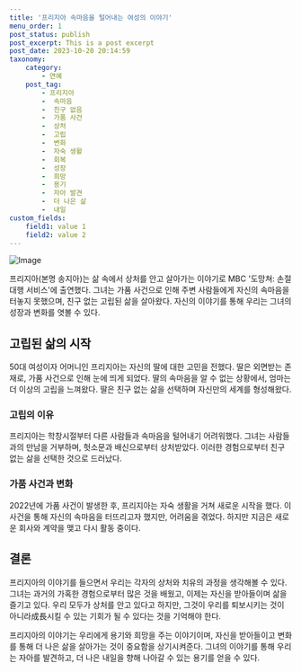```yaml
---
title: '프리지아 속마음을 털어내는 여성의 이야기'
menu_order: 1
post_status: publish
post_excerpt: This is a post excerpt
post_date: 2023-10-20 20:14:59
taxonomy:
    category:
        - 연예
    post_tag:
        - 프리지아
        -  속마음
        -  친구 없음
        -  가품 사건
        -  상처
        -  고립
        -  변화
        -  자숙 생활
        -  회복
        -  성장
        -  희망
        -  용기
        -  자아 발견
        -  더 나은 삶
        -  내일
custom_fields:
    field1: value 1
    field2: value 2
---
```


![Image](https://mimgnews.pstatic.net/image/415/2024/02/06/0000025170_001_20240206142705179.jpeg?type=w540)


프리지아(본명 송지아)는 삶 속에서 상처를 안고 살아가는 이야기로 MBC '도망쳐: 손절 대행 서비스'에 출연했다. 그녀는 가품 사건으로 인해 주변 사람들에게 자신의 속마음을 터놓지 못했으며, 친구 없는 고립된 삶을 살아왔다. 자신의 이야기를 통해 우리는 그녀의 성장과 변화를 엿볼 수 있다.

## 고립된 삶의 시작

50대 여성이자 어머니인 프리지아는 자신의 딸에 대한 고민을 전했다. 딸은 외면받는 존재로, 가품 사건으로 인해 눈에 띄게 되었다. 딸의 속마음을 알 수 없는 상황에서, 엄마는 더 이상의 고립을 느껴왔다. 딸은 친구 없는 삶을 선택하며 자신만의 세계를 형성해왔다.

### 고립의 이유

프리지아는 학창시절부터 다른 사람들과 속마음을 털어내기 어려워했다. 그녀는 사람들과의 만남을 거부하며, 헛소문과 배신으로부터 상처받았다. 이러한 경험으로부터 친구 없는 삶을 선택한 것으로 드러났다. 

### 가품 사건과 변화

2022년에 가품 사건이 발생한 후, 프리지아는 자숙 생활을 거쳐 새로운 시작을 했다. 이 사건을 통해 자신의 속마음을 터뜨리고자 했지만, 어려움을 겪었다. 하지만 지금은 새로운 회사와 계약을 맺고 다시 활동 중이다.

## 결론

프리지아의 이야기를 들으면서 우리는 각자의 상처와 치유의 과정을 생각해볼 수 있다. 그녀는 과거의 가혹한 경험으로부터 많은 것을 배웠고, 이제는 자신을 받아들이며 삶을 즐기고 있다. 우리 모두가 상처를 안고 있다고 하지만, 그것이 우리를 퇴보시키는 것이 아니라成長시킬 수 있는 기회가 될 수 있다는 것을 기억해야 한다.

프리지아의 이야기는 우리에게 용기와 희망을 주는 이야기이며, 자신을 받아들이고 변화를 통해 더 나은 삶을 살아가는 것이 중요함을 상기시켜준다. 그녀의 이야기를 통해 우리는 자아를 발견하고, 더 나은 내일을 향해 나아갈 수 있는 용기를 얻을 수 있다.
